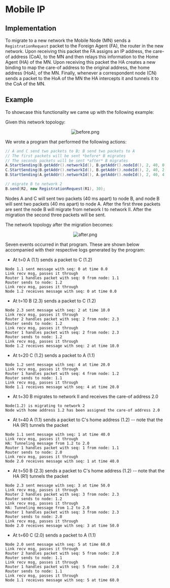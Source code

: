# Mobile IP

## Implementation

To migrate to a new network the Mobile Node (MN) sends a `RegistrationRequest` packet to the Foreign
Agent (FA), the router in the new network. Upon receiving this packet the FA assigns an IP address,
the care-of address (CoA), to the MN and then relays this information to the Home Agent (HA) of the
MN. Upon receiving this packet the HA creates a new binding to map the care-of address to the
original address, the home address (HoA), of the MN. Finally, whenever a correspondent node (CN)
sends a packet to the HoA of the MN the HA intercepts it and tunnels it to the CoA of the MN.

## Example

To showcase this functionality we came up with the following example:

Given this network topology:

<p align="center">
  <img alt="before.png" src="https://user-images.githubusercontent.com/5018213/37641525-5fb614be-2c1a-11e8-9ba9-cd24dfb2db3d.png">
</p>

We wrote a program that performed the following actions:

``` java
// A and C send two packets to B; B send two packets to A
// The first packets will be sent *before* B migrates
// The seconds packets will be sent *after* B migrates
A.StartSending(B.getAddr().networkId(), B.getAddr().nodeId(), 2, 40, 0, 0);
C.StartSending(B.getAddr().networkId(), B.getAddr().nodeId(), 2, 40, 2, 10);
B.StartSending(A.getAddr().networkId(), A.getAddr().nodeId(), 2, 40, 4, 20);

// migrate B to network 2
B.send(R2, new RegistrationRequest(R1), 30);
```

Nodes A and C will sent two packets (40 ms apart) to node B, and node B will sent two packets (40 ms
apart) to node A. After the first three packets are sent the node B will migrate from network I to
network II. After the migration the second three packets will be sent.

The network topology after the migration becomes:

<p align="center">
  <img alt="after.png" src="https://user-images.githubusercontent.com/5018213/37641538-67589d22-2c1a-11e8-9e86-9d60897b5d6d.png">
</p>

Seven events occurred in that program. These are shown below accompanied with their respective logs
generated by the program:

- At t=0 A (1.1) sends a packet to C (1.2)

``` text
Node 1.1 sent message with seq: 0 at time 0.0
Link recv msg, passes it through
Router 1 handles packet with seq: 0 from node: 1.1
Router sends to node: 1.2
Link recv msg, passes it through
Node 1.2 receives message with seq: 0 at time 0.0
```

- At t=10 B (2.3) sends a packet to C (1.2)

``` text
Node 2.3 sent message with seq: 2 at time 10.0
Link recv msg, passes it through
Router 2 handles packet with seq: 2 from node: 2.3
Router sends to node: 1.2
Link recv msg, passes it through
Router 1 handles packet with seq: 2 from node: 2.3
Router sends to node: 1.2
Link recv msg, passes it through
Node 1.2 receives message with seq: 2 at time 10.0
```

- At t=20 C (1.2) sends a packet to A (1.1)

``` text
Node 1.2 sent message with seq: 4 at time 20.0
Link recv msg, passes it through
Router 1 handles packet with seq: 4 from node: 1.2
Router sends to node: 1.1
Link recv msg, passes it through
Node 1.1 receives message with seq: 4 at time 20.0
```

- At t=30 B migrates to network II and receives the care-of address 2.0

``` text
Node(1.2) is migrating to network 2
Node with home address 1.2 has been assigned the care-of address 2.0
```

- At t=40 A (1.1) sends a packet to C's home address (1.2) -- note that the HA (R1) tunnels the packet

``` text
Node 1.1 sent message with seq: 1 at time 40.0
Link recv msg, passes it through
HA: Tunneling message from 1.2 to 2.0
Router 1 handles packet with seq: 1 from node: 1.1
Router sends to node: 2.0
Link recv msg, passes it through
Node 2.0 receives message with seq: 1 at time 40.0
```

- At t=50 B (2.3) sends a packet to C's home address (1.2) -- note that the HA (R1) tunnels the packet

``` text
Node 2.3 sent message with seq: 3 at time 50.0
Link recv msg, passes it through
Router 2 handles packet with seq: 3 from node: 2.3
Router sends to node: 1.2
Link recv msg, passes it through
HA: Tunneling message from 1.2 to 2.0
Router 1 handles packet with seq: 3 from node: 2.3
Router sends to node: 2.0
Link recv msg, passes it through
Node 2.0 receives message with seq: 3 at time 50.0
```

- At t=60 C (2.0) sends a packet to A (1.1)

``` text
Node 2.0 sent message with seq: 5 at time 60.0
Link recv msg, passes it through
Router 2 handles packet with seq: 5 from node: 2.0
Router sends to node: 1.1
Link recv msg, passes it through
Router 1 handles packet with seq: 5 from node: 2.0
Router sends to node: 1.1
Link recv msg, passes it through
Node 1.1 receives message with seq: 5 at time 60.0
```
